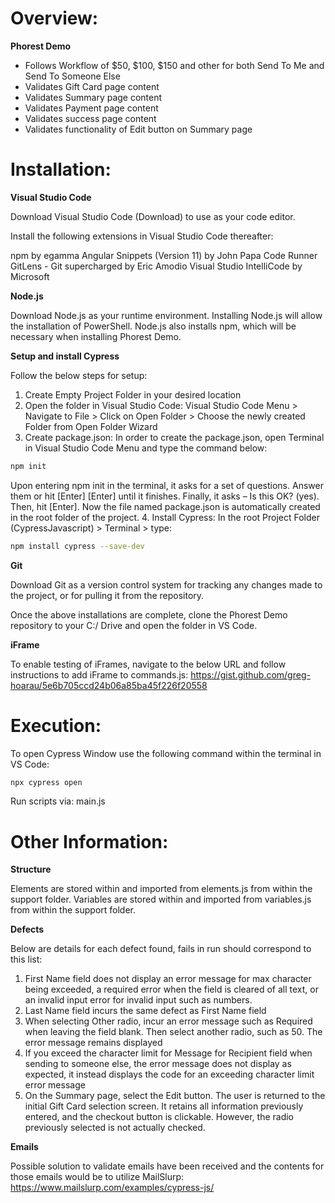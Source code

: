 # Overview:

**Phorest Demo**

- Follows Workflow of $50, $100, $150 and other for both Send To Me and Send To Someone Else
- Validates Gift Card page content
- Validates Summary page content
- Validates Payment page content
- Validates success page content
- Validates functionality of Edit button on Summary page

# Installation:

**Visual Studio Code**

Download Visual Studio Code (Download) to use as your code editor. 

Install the following extensions in Visual Studio Code thereafter:

npm by egamma
Angular Snippets (Version 11) by John Papa
Code Runner
GitLens - Git supercharged by Eric Amodio
Visual Studio IntelliCode by Microsoft

**Node.js**

Download Node.js as your runtime environment. Installing Node.js will allow the installation of PowerShell. Node.js also installs npm, which will be necessary when installing Phorest Demo.

**Setup and install Cypress**

Follow the below steps for setup:
1. Create Empty Project Folder in your desired location
2. Open the folder in Visual Studio Code:
Visual Studio Code Menu > Navigate to File > Click on Open Folder > Choose the newly created Folder from Open Folder Wizard
3. Create package.json:
In order to create the package.json, open Terminal in Visual Studio Code Menu and type the command below:
```bash
npm init
```
Upon entering npm init in the terminal, it asks for a set of questions. Answer them or hit [Enter] [Enter] until it finishes. 
Finally, it asks – Is this OK? (yes). Then, hit [Enter].
Now the file named package.json is automatically created in the root folder of the project.
4. Install Cypress:
In the root Project Folder (CypressJavascript) > Terminal > type:
```bash
npm install cypress --save-dev
```

**Git**

Download Git as a version control system for tracking any changes made to the project, or for pulling it from the repository.

Once the above installations are complete, clone the Phorest Demo repository to your C:/ Drive and open the folder in VS Code.

**iFrame** 

To enable testing of iFrames, navigate to the below URL and follow instructions to add iFrame to commands.js:
https://gist.github.com/greg-hoarau/5e6b705ccd24b06a85ba45f226f20558

# Execution:

To open Cypress Window use the following command within the terminal in VS Code:
```bash
npx cypress open 
```
Run scripts via:
main.js

# Other Information:

**Structure**

Elements are stored within and imported from elements.js from within the support folder. Variables are stored within and imported from variables.js from within the support folder.

**Defects**

Below are details for each defect found, fails in run should correspond to this list:
1. First Name field does not display an error message for max character being exceeded, a required error when the field is cleared of all text, or an invalid input error for invalid input such as numbers.
2. Last Name field incurs the same defect as First Name field
3. When selecting Other radio, incur an error message such as Required when leaving the field blank. Then select another radio, such as 50. The error message remains displayed
4. If you exceed the character limit for Message for Recipient field when sending to someone else, the error message does not display as expected, it instead displays the code for an exceeding character limit error message
5. On the Summary page, select the Edit button. The user is returned to the initial Gift Card selection screen. It retains all information previously entered, and the checkout button is clickable. However, the radio previously selected is not actually checked.

**Emails**

Possible solution to validate emails have been received and the contents for those emails would be to utilize MailSlurp:
https://www.mailslurp.com/examples/cypress-js/


